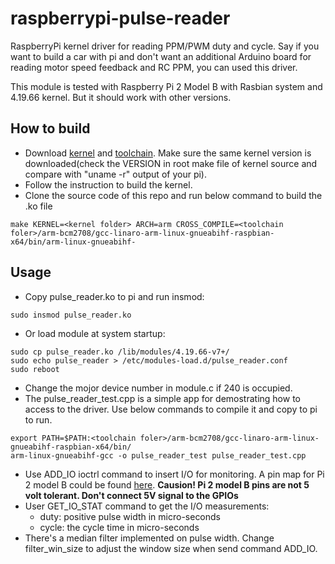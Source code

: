 # raspberrypi-pulse-reader
RaspberryPi kernel driver for reading PPM/PWM duty and cycle. Say if you want to build a car with pi and don't want an additional Arduino board for reading motor speed feedback and RC PPM, you can used this driver.

This module is tested with Raspberry Pi 2 Model B with Rasbian system and 4.19.66 kernel. But it should work with other versions.

## How to build
- Download [kernel](https://github.com/raspberrypi/linux) and [toolchain](https://github.com/raspberrypi/tools). Make sure the same kernel version is downloaded(check the VERSION in root make file of kernel source and compare with "uname -r" output of your pi). 
- Follow the instruction to build the kernel.
- Clone the source code of this repo and run below command to build the .ko file
```
make KERNEL=<kernel folder> ARCH=arm CROSS_COMPILE=<toolchain foler>/arm-bcm2708/gcc-linaro-arm-linux-gnueabihf-raspbian-x64/bin/arm-linux-gnueabihf-
```

## Usage
- Copy pulse_reader.ko to pi and run insmod:
```
sudo insmod pulse_reader.ko
```
- Or load module at system startup:
```
sudo cp pulse_reader.ko /lib/modules/4.19.66-v7+/
sudo echo pulse_reader > /etc/modules-load.d/pulse_reader.conf
sudo reboot
```
- Change the mojor device number in module.c if 240 is occupied.
- The pulse_reader_test.cpp is a simple app for demostrating how to access to the driver. Use below commands to compile it and copy to pi to run.
```
export PATH=$PATH:<toolchain foler>/arm-bcm2708/gcc-linaro-arm-linux-gnueabihf-raspbian-x64/bin/
arm-linux-gnueabihf-gcc -o pulse_reader_test pulse_reader_test.cpp
```
- Use ADD_IO ioctrl command to insert I/O for monitoring. A pin map for Pi 2 model B could be found [here](https://docs.microsoft.com/en-us/windows/iot-core/media/pinmappingsrpi/rp2_pinout.png). **Causion! Pi 2 model B pins are not 5 volt tolerant. Don't connect 5V signal to the GPIOs**
- User GET_IO_STAT command to get the I/O measurements:
	- duty: positive pulse width in micro-seconds
    - cycle: the cycle time in micro-seconds
- There's a median filter implemented on pulse width. Change filter_win_size to adjust the window size when send command ADD_IO.